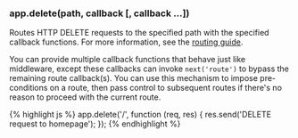 <!---
 Copyright (c) 2016 StrongLoop, IBM, and Express Contributors
 License: MIT
-->

<h3 id='app.delete.method'>app.delete(path, callback [, callback ...])</h3>

Routes HTTP DELETE requests to the specified path with the specified callback functions.
For more information, see the [routing guide](/guide/routing.html).

You can provide multiple callback functions that behave just like middleware, except
these callbacks can invoke `next('route')` to bypass the remaining route
callback(s). You can use this mechanism to impose pre-conditions on a route, then pass control
to subsequent routes if there's no reason to proceed with the current route.

{% highlight js %}
app.delete('/', function (req, res) {
  res.send('DELETE request to homepage');
});
{% endhighlight %}
